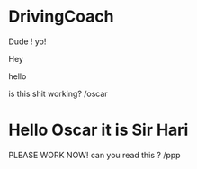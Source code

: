 # DrivingCoach
Dude !
yo!

Hey

hello

is this shit working? /oscar



Hello Oscar it is Sir Hari
=======
PLEASE WORK NOW! can you read this ? /ppp

